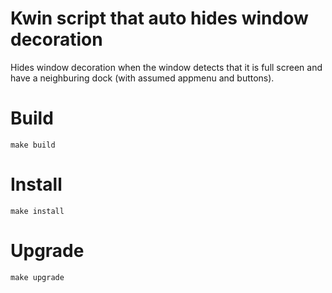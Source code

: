 # Kwin script that auto hides window decoration

Hides window decoration when the window detects that it is full screen and have a neighburing dock (with assumed appmenu and buttons).

# Build

	make build

# Install

	make install

# Upgrade

	make upgrade
